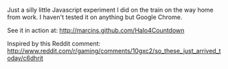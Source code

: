 Just a silly little Javascript experiment I did on the train on the way home from work. I haven't tested it on anything but Google Chrome.

See it in action at: http://marcins.github.com/Halo4Countdown

Inspired by this Reddit comment: http://www.reddit.com/r/gaming/comments/10gxc2/so_these_just_arrived_today/c6dhrit